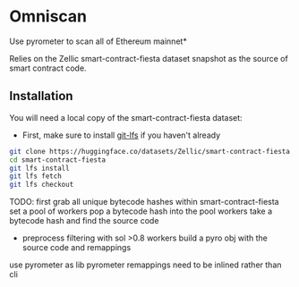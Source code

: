 # Omniscan

Use pyrometer to scan all of Ethereum mainnet*

Relies on the Zellic smart-contract-fiesta dataset snapshot as the source of smart contract code.

## Installation

You will need a local copy of the smart-contract-fiesta dataset:
- First, make sure to install [git-lfs](https://git-lfs.github.com/) if you haven't already
```bash
git clone https://huggingface.co/datasets/Zellic/smart-contract-fiesta
cd smart-contract-fiesta
git lfs install
git lfs fetch
git lfs checkout
```

TODO:
first grab all unique bytecode hashes within smart-contract-fiesta
set a pool of workers 
pop a bytecode hash into the pool
workers take a bytecode hash and find the source code
- preprocess filtering with sol >0.8
workers build a pyro obj with the source code and remappings



use pyrometer as lib
pyrometer remappings need to be inlined rather than cli
